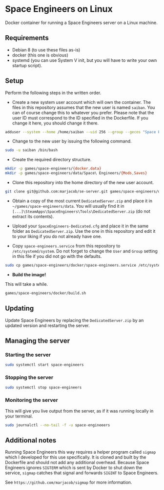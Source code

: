 # Space Engineers on Linux
Docker container for running a Space Engineers server on a Linux machine.

## Requirements
- Debian 8 (to use these files as-is)
- docker (this one is obvious)
- systemd (you can use System V init, but you will have to write your own startup script).

## Setup
Perform the following steps in the written order.

- Create a new system user account which will own the container. The files in this repository assumes that the new user is named `saiban`. You can of course change this to whatever you prefer. Please note that the user ID must correspond to the ID specified in the Dockerfile. If you change it here, you should change it there.

```bash
adduser --system --home /home/saiban --uid 256 --group --gecos "Space Engineers" saiban
```

- Change to the new user by issuing the following command.

```bash
sudo -u saiban /bin/bash
 ```
- Create the required directory structure.

```bash
mkdir -p games/space-engineers/{docker,data}
mkdir -p games/space-engineers/data/Space\ Engineers/{Mods,Saves}
```

- Clone this repository into the home directory of the new user account.

```bash
git clone git@github.com:marjacob/se-server.git games/space-engineers/docker
```

- Obtain a copy of the most current `DedicatedServer.zip` and place it in `~/games/space-engineers/data`. You will usually find it in `[...]\SteamApps\SpaceEngineers\Tools\DedicatedServer.zip` (do not extract its contents).

- Upload your `SpaceEngineers-Dedicated.cfg` and place it in the same folder as `DedicatedServer.zip`. Use the one in this repository and edit it to your liking if you do not already have one.

- Copy `space-engineers.service` from this repository to `/etc/systemd/system`. Do not forget to change the `User` and `Group` setting in this file if you did not go with the defaults.

```bash
sudo cp games/space-engineers/docker/space-engineers.service /etc/systemd/system
```

- **Build the image!**

This will take a while.

```bash
games/space-engineers/docker/build.sh
```

## Updating
Update Space Engineers by replacing the `DedicatedServer.zip` by an updated version and restarting the server.

## Managing the server

### Starting the server

```bash
sudo systemctl start space-engineers
```

### Stopping the server

```bash
sudo systemctl stop space-engineers
```

### Monitoring the server
This will give you live output from the server, as if it was running locally in your terminal.

```bash
sudo journalctl --no-tail -f -u space-engineeers
```

## Additional notes
Running Space Engineers this way requires a helper program called `sigmap` which I developed for this use specifically. It is cloned and built by the Dockerfile and should not add any additional overhead. Because Space Engineers ignores `SIGTERM` which is sent by Docker to shut down the service, `sigmap` catches that signal and forwards `SIGINT` to Space Engineers.

See `https://github.com/marjacob/sigmap` for more information.
